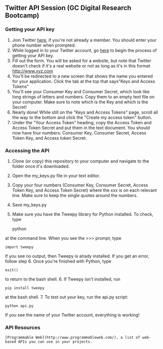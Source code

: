 ## Twitter API Session (GC Digital Research Bootcamp)

### Getting your API key

1. Join Twitter [here](https://twitter.com/signup?lang=en), if you're not already a member. You should enter your phone number when prompted. 
2. While logged in to your Twitter account, go [here](https://dev.twitter.com/apps/new) to begin the process of getting your API key.
3. Fill out the form. You will be asked for a website, but note that Twitter doesn't check if it's a real website or not as long as it's in this format http://www.xyz.com
4. You'll be redirected to a new screen that shows the name you entered for your application. Click the tab at the top that says"Keys and Access Tokens"
5. You'll see your Consumer Key and Consumer Secret, which look like long strings of letters and numbers. Copy them to an empty text file on your computer. Make sure to note which is the Key and which is the Secret!
6. Nearly done! While still on the "Keys and Access Tokens" page, scroll all the way to the bottom and click the "Create my access token" button.
7. Under the "Your Access Token" heading, copy the Access Token and Access Token Secret and put them in the text document. You should now  have four numbers: Consumer Key, Consumer Secret, Access Token Key, and Access token Secret.

### Accessing the API

1. Clone (or copy) this repository to your computer and navigate to the folder once it's downloaded.
2. Open the my_keys.py file in your text editor.
3. Copy your four numbers (Consumer Key, Consumer Secret, Access Token Key, and Access Token Secret) where the xxx is on each relevant line. Make sure to keep the single quotes around the numbers.
4. Save my_keys.py
5. Make sure you have the Tweepy library for Python installed. To check, type

	python

at the command line. When you see the >>> prompt, type

	import tweepy

If you see no output, then Tweepy is alrady installed. If you get an error, follow step 6. Once you're finished with Python, type

	exit()

to return to the bash shell.
6. If Tweepy isn't installed, run

	pip install tweepy

at the bash shell.
7. To test out your key, run the api.py script:

	python api.py

If you see the name of your Twitter account, everything is working!




### API Resources

	[Programmable Web](http://www.programmableweb.com/), a list of web-based APIs you can use in your projects.
